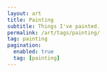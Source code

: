 ```yaml
---
layout: art
title: Painting
subtitle: Things I've painted.
permalink: /art/tags/painting/
tag: painting
pagination:
  enabled: true
  tag: [painting]
---
```

